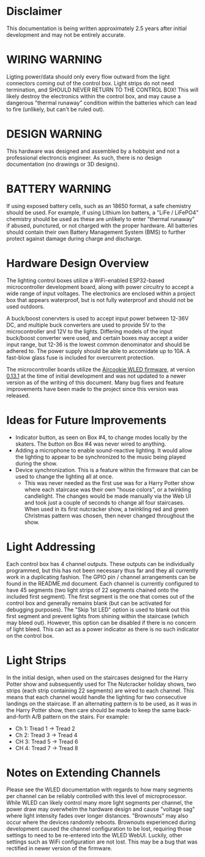 # Disclaimer
This documentation is being written approximately 2.5 years after initial development and may not be entirely accurate.

# WIRING WARNING
Ligting power/data should only every flow outward from the light connectors coming out of the control box. Light strips do not need termination, and SHOULD NEVER RETURN TO THE CONTROL BOX!  This will likely destroy the electronics within the control box, and may cause a dangerous "thermal runaway" condition within the batteries which can lead to fire (unlikely, but can't be ruled out).

# DESIGN WARNING
This hardware was designed and assembled by a hobbyist and not a professional electroncis engineer.  As such, there is no design documentation (no drawings or 3D designs).

# BATTERY WARNING
If using exposed battery cells, such as an 18650 format, a safe chemistry should be used.  For example, if using Lithium Ion batters, a "LiFe / LiFePO4" chemistry should be used as these are unlikely to enter "thermal runaway" if abused, punctured, or not charged with the proper hardware.  All batteries should contain their own Battery Management System (BMS) to further protect against damage during charge and discharge.

# Hardware Design Overview
The lighting control boxes utilize a WiFi-enabled ESP32-based microcontroller development board, along with power circuitry to accept a wide range of input voltages.  The electronics are enclosed within a project box that appears waterproof, but is not fully waterproof and should not be used outdoors.

A buck/boost conervters is used to accept input power between 12-36V DC, and multiple buck converters are used to provide 5V to the microcontroller and 12V to the lights. Differing models of the input buck/boost converter were used, and certain boxes may accept a wider input range, but 12-36 is the lowest common denominator and should be adhered to.  The power supply should be able to accomidate up to 10A.  A fast-blow glass fuse is included for overcurrent protection.

The microcontroller boards utilize the [Aircookie WLED firmware](https://github.com/Aircoookie/WLED), at version [0.13.1](https://github.com/Aircoookie/WLED/releases/tag/v0.13.1) at the time of initial development and was not updated to a newer version as of the writing of this document.  Many bug fixes and feature improvements have been made to the project since this version was released.

# Ideas for Future Improvements
- Indicator button, as seen on Box #4, to change modes locally by the skaters.  The button on Box #4 was never wired to anything.
- Adding a microphone to enable sound-reactive lighting.  It would allow the lighting to appear to be synchronized to the music being played during the show.
- Device synchronization.  This is a feature within the firmware that can be used to change the lighting all at once.
  - This was never needed as the first use was for a Harry Potter show where each staircase was their own "house colors", or a twinkling candlelight.  The changes would be made manually via the Web UI and took just a couple of seconds to change all four staircases.  When used in its first nutcracker show, a twinkling red and green Christmas pattern was chosen, then never changed throughout the show.
 
# Light Addressing
Each control box has 4 channel outputs.  These outputs can be individually programmed, but this has not been necessary thus far and they all currently work in a duplicating fashion.  The GPIO pin / channel arrangements can be found in the README.md document.  Each channel is currently configured to have 45 segments (two light strips of 22 segments chained onto the included first segment).  The first segment is the one that comes out of the control box and generally remains blank (but can be activated for debugging purposes).  The "Skip 1st LED" option is used to blank out this first segment and prevent lights from shining within the staircase (which may bleed out).  However, this option can be disabled if there is no concern of light bleed.  This can act as a power indicator as there is no such indicator on the control box.

# Light Strips
In the initial design, when used on the staircases designed for the Harry Potter show and subsequently used for The Nutcracker holiday shows, two strips (each strip containing 22 segments) are wired to each channel.  This means that each channel would handle the lighting for two consecutive landings on the staircase.  If an alternating pattern is to be used, as it was in the Harry Potter show, then care should be made to keep the same back-and-forth A/B pattern on the stairs.  For example:
- Ch 1: Tread 1 -> Tread 2
- Ch 2: Tread 3 -> Tread 4
- CH 3: Tread 5 -> Tread 6
- CH 4: Tread 7 -> Tread 8

# Notes on Extending Channels
Please see the WLED documentation with regards to how many segments per channel can be reliably controlled with this level of microprocessor.  While WLED can likely control many more light segments per channel, the power draw may overwhelm the hardware design and cause "voltage sag" where light intensity fades over longer distances.  "Brownouts" may also occur where the devices randomly reboots.  Brownouts experienced during development caused the channel configuration to be lost, requiring those settings to need to be re-entered into the WLED WebUI.  Luckily, other settings such as WiFi configuration are not lost.  This may be a bug that was rectified in newer version of the firmware.
